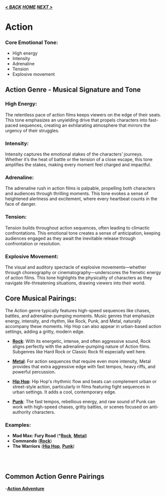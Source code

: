 ##### [< BACK](adventure.md) [HOME](../index.md) [NEXT >](adventure.md)

# Action

### Core Emotional Tone:

- High energy
- Intensity
- Adrenaline
- Tension
- Explosive movement

## Action Genre - Musical Signature and Tone
### High Energy:
The relentless pace of action films keeps viewers on the edge of their seats. This tone emphasizes an unyielding drive that propels characters into fast-paced sequences, creating an exhilarating atmosphere that mirrors the urgency of their struggles.

### Intensity:
Intensity captures the emotional stakes of the characters’ journeys. Whether it’s the heat of battle or the tension of a close escape, this tone amplifies the stakes, making every moment feel charged and impactful.

### Adrenaline:
The adrenaline rush in action films is palpable, propelling both characters and audiences through thrilling moments. This tone evokes a sense of heightened alertness and excitement, where every heartbeat counts in the face of danger.

### Tension:
Tension builds throughout action sequences, often leading to climactic confrontations. This emotional tone creates a sense of anticipation, keeping audiences engaged as they await the inevitable release through confrontation or resolution.

### Explosive Movement:
The visual and auditory spectacle of explosive movements—whether through choreography or cinematography—underscores the frenetic energy of action films. This tone highlights the physicality of characters as they navigate life-threatening situations, drawing viewers into their world.

## Core Musical Pairings:

The Action genre typically features high-speed sequences like chases, battles, and adrenaline-pumping moments. Music genres that emphasize energy, intensity, and rhythm, like Rock, Punk, and Metal, naturally accompany these moments. Hip Hop can also appear in urban-based action settings, adding a gritty, modern edge.

- **[Rock](../genres/audio/rock.md)**: With its energetic, intense, and often aggressive sound, Rock aligns perfectly with the adrenaline-pumping nature of Action films. Subgenres like Hard Rock or Classic Rock fit especially well here.

- **[Metal](../genres/audio/metal.md)**: For action sequences that require even more intensity, Metal provides that extra aggressive edge with fast tempos, heavy riffs, and powerful percussion.

- **[Hip Hop](../genres/audio/hiphop.md)**: Hip Hop's rhythmic flow and beats can complement urban or street-style action, particularly in films featuring fight sequences in urban settings. It adds a cool, contemporary edge.

- **[Punk](../genres/audio/punk.md)**: The fast tempos, rebellious energy, and raw sound of Punk can work with high-speed chases, gritty battles, or scenes focused on anti-authority characters.

### Examples:

- **Mad Max: Fury Road** (***[Rock](../genres/audio/rock/rock.md)**, **[Metal](../genres/audio/metal/metal.md)**)
- **Commando** (**[Rock](../genres/audio/rock.md)**)
- **The Warriors** (**[Hip Hop](../genres/audio/hiphop.md)**, **[Punk](../genres/audio/punk.md)**)

<br />
<br />

## Common Action Genre Pairings

-**[Action Adventure](pairs/action-adventure.md)**
